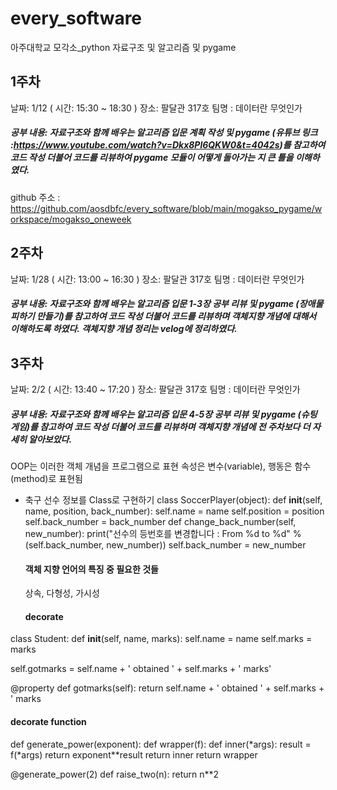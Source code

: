 # every_software
아주대학교 모각소_python 자료구조 및 알고리즘 및 pygame

## 1주차 
날짜: 1/12 ( 시간: 15:30 ~ 18:30 ) 
장소: 팔달관 317호
팀명 : 데이터란 무엇인가

##### 공부 내용: 자료구조와 함께 배우는 알고리즘 입문 계획 작성 및 pygame (유튜브 링크 :https://www.youtube.com/watch?v=Dkx8Pl6QKW0&t=4042s)를 참고하여 코드 작성 더불어 코드를 리뷰하여 pygame 모듈이 어떻게 돌아가는 지 큰 틀을 이해하였다. 

github 주소 : https://github.com/aosdbfc/every_software/blob/main/mogakso_pygame/workspace/mogakso_oneweek


## 2주차 
날짜: 1/28 ( 시간: 13:00 ~ 16:30 ) 
장소: 팔달관 317호
팀명 : 데이터란 무엇인가

##### 공부 내용: 자료구조와 함께 배우는 알고리즘 입문 1-3장 공부 리뷰 및 pygame (장애물 피하기 만들기)를 참고하여 코드 작성 더불어 코드를 리뷰하며 객체지향 개념에 대해서 이해하도록 하였다. 객체지향 개념 정리는 velog에 정리하였다. 


## 3주차 
날짜: 2/2 ( 시간: 13:40 ~ 17:20 ) 
장소: 팔달관 317호
팀명 : 데이터란 무엇인가

##### 공부 내용: 자료구조와 함께 배우는 알고리즘 입문 4-5장 공부 리뷰 및 pygame (슈팅 게임)를 참고하여 코드 작성 더불어 코드를 리뷰하며 객체지향 개념에 전 주차보다 더 자세히 알아보았다.
OOP는 이러한 객체 개념을 프로그램으로 표현
속성은 변수(variable), 행동은 함수(method)로 표현됨

- 축구 선수 정보를 Class로 구현하기
class SoccerPlayer(object):
    def __init__(self, name, position, back_number):
        self.name = name
        self.position = position
        self.back_number = back_number
    def change_back_number(self, new_number):
    print("선수의 등번호를 변경합니다 : From %d to %d" %(self.back_number, new_number))
    self.back_number = new_number
   
   #### 객체 지향 언어의 특징 중 필요한 것들
   상속, 다형성, 가시성
   
   #### decorate
class Student:
    def __init__(self, name, marks):
        self.name = name
        self.marks = marks
        
self.gotmarks = self.name + ' obtained ' + self.marks + ' marks'

@property
def gotmarks(self):
return self.name + ' obtained ' + self.marks + ' marks

#### decorate function
def generate_power(exponent):
    def wrapper(f):
        def inner(*args):
            result = f(*args)
            return exponent**result
        return inner
    return wrapper
    
@generate_power(2)
def raise_two(n):
    return n**2

